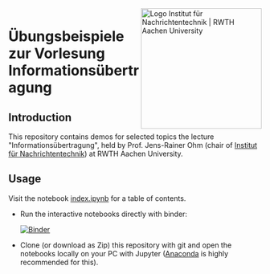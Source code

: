 <img align="right" src="https://git.rwth-aachen.de/IENT/ient.nb/raw/master/figures/rwth_ient_logo@2x.png" alt="Logo Institut für Nachrichtentechnik | RWTH Aachen University" width="240px">

# Übungsbeispiele zur Vorlesung Informationsübertragung

## Introduction

This repository contains demos for selected topics the lecture "Informationsübertragung", held by Prof. Jens-Rainer Ohm (chair of [Institut für Nachrichtentechnik](http://www.ient.rwth-aachen.de)) at RWTH Aachen University.

## Usage

Visit the notebook [index.ipynb](index.ipynb) for a table of contents.

* Run the interactive notebooks directly with binder:

  [![Binder](https://mybinder.org/badge_logo.svg)](https://mybinder.org/v2/gh/IENT/IUE-Demos/master?filepath=index.ipynb)
* Clone (or download as Zip) this repository with git and open the notebooks locally on your PC with Jupyter ([Anaconda](https://www.anaconda.com/) is highly recommended for this).
